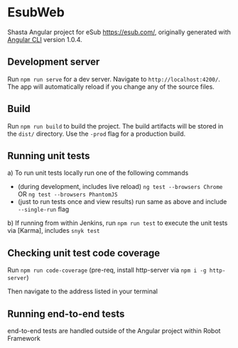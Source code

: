 # EsubWeb

Shasta Angular project for eSub https://esub.com/, originally generated with [Angular CLI](https://github.com/angular/angular-cli) version 1.0.4.

## Development server

Run `npm run serve` for a dev server. Navigate to `http://localhost:4200/`. The app will automatically reload if you change any of the source files.

## Build

Run `npm run build` to build the project. The build artifacts will be stored in the `dist/` directory. Use the `-prod` flag for a production build.

## Running unit tests

a) To run unit tests locally run one of the following commands
  - (during development, includes live reload) `ng test --browsers Chrome` OR `ng test --browsers PhantomJS`
  - (just to run tests once and view results) run same as above and include `--single-run` flag

b) If running from within Jenkins, run `npm run test` to execute the unit tests via [Karma], includes `snyk test`

## Checking unit test code coverage

Run `npm run code-coverage`  (pre-req, install http-server via `npm i -g http-server`)

Then navigate to the address listed in your terminal

## Running end-to-end tests

end-to-end tests are handled outside of the Angular project within Robot Framework
